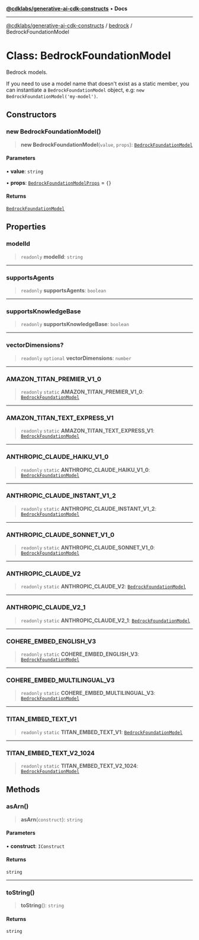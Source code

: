[**@cdklabs/generative-ai-cdk-constructs**](../../../README.md) • **Docs**

***

[@cdklabs/generative-ai-cdk-constructs](../../../README.md) / [bedrock](../README.md) / BedrockFoundationModel

# Class: BedrockFoundationModel

Bedrock models.

If you need to use a model name that doesn't exist as a static member, you
can instantiate a `BedrockFoundationModel` object, e.g: `new BedrockFoundationModel('my-model')`.

## Constructors

### new BedrockFoundationModel()

> **new BedrockFoundationModel**(`value`, `props`): [`BedrockFoundationModel`](BedrockFoundationModel.md)

#### Parameters

• **value**: `string`

• **props**: [`BedrockFoundationModelProps`](../interfaces/BedrockFoundationModelProps.md) = `{}`

#### Returns

[`BedrockFoundationModel`](BedrockFoundationModel.md)

## Properties

### modelId

> `readonly` **modelId**: `string`

***

### supportsAgents

> `readonly` **supportsAgents**: `boolean`

***

### supportsKnowledgeBase

> `readonly` **supportsKnowledgeBase**: `boolean`

***

### vectorDimensions?

> `readonly` `optional` **vectorDimensions**: `number`

***

### AMAZON\_TITAN\_PREMIER\_V1\_0

> `readonly` `static` **AMAZON\_TITAN\_PREMIER\_V1\_0**: [`BedrockFoundationModel`](BedrockFoundationModel.md)

***

### AMAZON\_TITAN\_TEXT\_EXPRESS\_V1

> `readonly` `static` **AMAZON\_TITAN\_TEXT\_EXPRESS\_V1**: [`BedrockFoundationModel`](BedrockFoundationModel.md)

***

### ANTHROPIC\_CLAUDE\_HAIKU\_V1\_0

> `readonly` `static` **ANTHROPIC\_CLAUDE\_HAIKU\_V1\_0**: [`BedrockFoundationModel`](BedrockFoundationModel.md)

***

### ANTHROPIC\_CLAUDE\_INSTANT\_V1\_2

> `readonly` `static` **ANTHROPIC\_CLAUDE\_INSTANT\_V1\_2**: [`BedrockFoundationModel`](BedrockFoundationModel.md)

***

### ANTHROPIC\_CLAUDE\_SONNET\_V1\_0

> `readonly` `static` **ANTHROPIC\_CLAUDE\_SONNET\_V1\_0**: [`BedrockFoundationModel`](BedrockFoundationModel.md)

***

### ANTHROPIC\_CLAUDE\_V2

> `readonly` `static` **ANTHROPIC\_CLAUDE\_V2**: [`BedrockFoundationModel`](BedrockFoundationModel.md)

***

### ANTHROPIC\_CLAUDE\_V2\_1

> `readonly` `static` **ANTHROPIC\_CLAUDE\_V2\_1**: [`BedrockFoundationModel`](BedrockFoundationModel.md)

***

### COHERE\_EMBED\_ENGLISH\_V3

> `readonly` `static` **COHERE\_EMBED\_ENGLISH\_V3**: [`BedrockFoundationModel`](BedrockFoundationModel.md)

***

### COHERE\_EMBED\_MULTILINGUAL\_V3

> `readonly` `static` **COHERE\_EMBED\_MULTILINGUAL\_V3**: [`BedrockFoundationModel`](BedrockFoundationModel.md)

***

### TITAN\_EMBED\_TEXT\_V1

> `readonly` `static` **TITAN\_EMBED\_TEXT\_V1**: [`BedrockFoundationModel`](BedrockFoundationModel.md)

***

### TITAN\_EMBED\_TEXT\_V2\_1024

> `readonly` `static` **TITAN\_EMBED\_TEXT\_V2\_1024**: [`BedrockFoundationModel`](BedrockFoundationModel.md)

## Methods

### asArn()

> **asArn**(`construct`): `string`

#### Parameters

• **construct**: `IConstruct`

#### Returns

`string`

***

### toString()

> **toString**(): `string`

#### Returns

`string`

